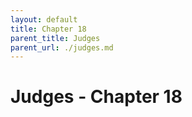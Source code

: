 ```yaml
---
layout: default
title: Chapter 18
parent_title: Judges
parent_url: ./judges.md
---
```


# Judges - Chapter 18
